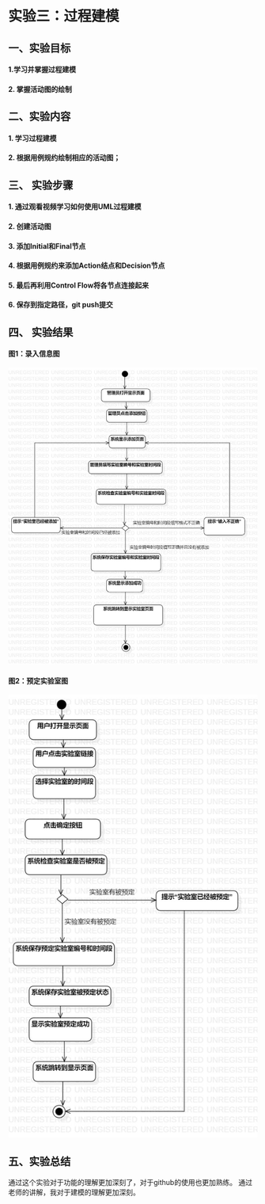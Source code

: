 # 实验三：过程建模  

## 一、实验目标

#### 1.学习并掌握过程建模

#### 2. 掌握活动图的绘制  

## 二、实验内容  

#### 1. 学习过程建模
#### 2. 根据用例规约绘制相应的活动图；  

## 三、 实验步骤

#### 1. 通过观看视频学习如何使用UML过程建模
#### 2. 创建活动图
#### 3. 添加Initial和Final节点
#### 4. 根据用例规约来添加Action结点和Decision节点
#### 5. 最后再利用Control Flow将各节点连接起来
#### 6. 保存到指定路径，git push提交

## 四、 实验结果  
#### 图1：录入信息图
![录入信息图](./录入信息.jpg)
#### 图2：预定实验室图
![预定实验室图](./预定实验室.jpg)

## 五、实验总结
  通过这个实验对于功能的理解更加深刻了，对于github的使用也更加熟练。
  通过老师的讲解，我对于建模的理解更加深刻。
